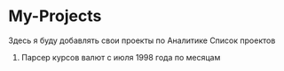 # My-Projects
Здесь я буду добавлять свои проекты по Аналитике
Список проектов
1. Парсер курсов валют с июля 1998 года по месяцам
